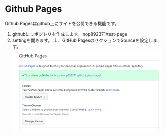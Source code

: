 # Github Pages

Github Pagesはgithub上にサイトを公開できる機能です。

1. githubにリポジトリを作成します。
    nop892371/test-page
2. settingを開きます。
    １．GitHub PagesのセクションでSourceを設定します。
        ![](2019-04-18-01-08-06.png)